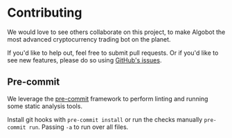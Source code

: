 # Contributing

We would love to see others collaborate on this project, to make Algobot the most advanced cryptocurrency trading bot on the planet.

If you'd like to help out, feel free to submit pull requests. Or if you'd like to see new features, please do so using [GitHub's issues](https://github.com/ZENALC/algobot/issues).

## Pre-commit

We leverage the [pre-commit](https://pre-commit.com/) framework to perform linting and running some static analysis tools.

Install git hooks with `pre-commit install` or run the checks manually `pre-commit run`. Passing `-a` to run over all files.

